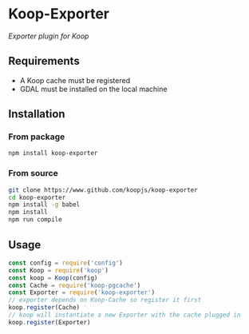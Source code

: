 # Koop-Exporter
*Exporter plugin for Koop*

## Requirements
- A Koop cache must be registered
- GDAL must be installed on the local machine

## Installation
### From package
`npm install koop-exporter`

### From source
```bash
git clone https://www.github.com/koopjs/koop-exporter
cd koop-exporter
npm install -g babel
npm install
npm run compile
```

## Usage
```javascript
const config = require('config')
const Koop = require('koop')
const koop = Koop(config)
const Cache = require('koop-pgcache')
const Exporter = require('koop-exporter')
// exporter depends on Koop-Cache so register it first
koop.register(Cache)
// koop will instantiate a new Exporter with the cache plugged in
koop.register(Exporter)
```
